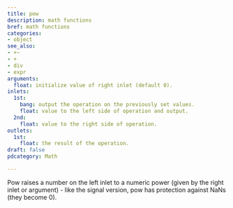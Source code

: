 ```yaml
---
title: pow
description: math functions
bref: math functions
categories:
- object
see_also:
- +~
- +
- div
- expr
arguments:
  float: initialize value of right inlet (default 0).
inlets:
  1st:
    bang: output the operation on the previously set values.
    float: value to the left side of operation and output.
  2nd:
    float: value to the right side of operation.
outlets:
  1st:
    float: the result of the operation.
draft: false
pdcategory: Math

---
```

Pow raises a number on the left inlet to a numeric power (given by the right inlet or argument) - like the signal version, pow has protection against NaNs (they become 0).

